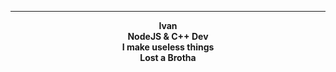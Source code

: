 <center>
<p align="middle"><img align="middle" style="width: 10px;" src="https://avatars.githubusercontent.com/u/30645622"> </img>
<hr>
<p align="middle"><b>Ivan<br>
	NodeJS & C++ Dev<br>
        I make useless things<br>
	Lost a Brotha<br>
</p>
